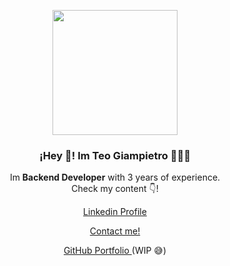 <p align="center" width="300">
   <img align="center" width="200" src="https://media.licdn.com/dms/image/C4E03AQHFv0UU2nPfUw/profile-displayphoto-shrink_800_800/0/1623443946927?e=1680739200&v=beta&t=zffjzzXbJ4oe1P_NGcMkiRwEiuFTT5QerfnA2oEcDLk" />
   <h3 align="center">¡Hey 👋! Im Teo Giampietro 👨🏻‍💻</h3>
</p>


<p align="center">Im <strong>Backend Developer</strong> with 3 years of experience.<br /> Check my content 👇!</p>

<p align="center"> 
  <a align="center" href="https://www.linkedin.com/in/teogiampietro" target="blank"> Linkedin Profile</a>  
</p>

<p align="center"> 
  <a align="center" href="mailto:teogiampietro@gmail.com"> Contact me! </a>
</p>

<p align="center"> 
  <a align="center" href="https://teogiampietro.github.io/site" target="blank"> GitHub Portfolio </a> (WIP 😅)
</p>





